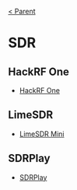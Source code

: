 [< Parent](../Readme.md)

# SDR

## HackRF One

- [HackRF One](https://www.seeedstudio.com/HackRF-One-p-2870.html)

## LimeSDR

- [LimeSDR Mini](https://limemicro.com/products/boards/limesdr-mini/)

## SDRPlay

- [SDRPlay](https://www.sdrplay.com)
